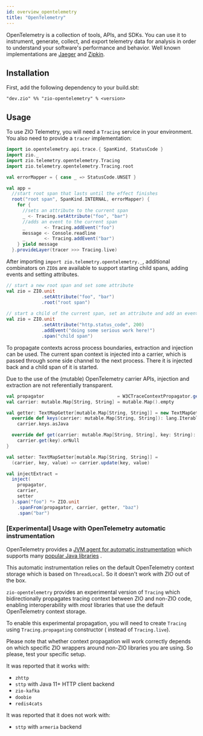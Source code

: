 ```yaml
---
id: overview_opentelemetry
title: "OpenTelemetry"
---
```


OpenTelemetry is a collection of tools, APIs, and SDKs. You can use it to instrument, generate, collect, and export telemetry data for analysis in order to understand your software's performance and behavior. Well known implementations are [Jaeger](https://www.jaegertracing.io)
and [Zipkin](https://www.zipkin.io).

## Installation

First, add the following dependency to your build.sbt:
```
"dev.zio" %% "zio-opentelemetry" % <version>
```

## Usage

To use ZIO Telemetry, you will need a `Tracing` service in your environment. You also need to provide a `tracer` implementation:

```scala
import io.opentelemetry.api.trace.{ SpanKind, StatusCode }
import zio._
import zio.telemetry.opentelemetry.Tracing
import zio.telemetry.opentelemetry.Tracing.root

val errorMapper = { case _ => StatusCode.UNSET }

val app = 
  //start root span that lasts until the effect finishes
  root("root span", SpanKind.INTERNAL, errorMapper) {
    for {
      //sets an attribute to the current span
      _ <- Tracing.setAttribute("foo", "bar")
      //adds an event to the current span
      _       <- Tracing.addEvent("foo")
      message <- Console.readline
      _       <- Tracing.addEvent("bar")
    } yield message
  }.provideLayer(tracer >>> Tracing.live)
```

After importing `import zio.telemetry.opentelemetry._`, additional combinators
on `ZIO`s are available to support starting child spans, adding events and setting attributes.

```scala
// start a new root span and set some attribute
val zio = ZIO.unit
             .setAttribute("foo", "bar")
             .root("root span")
          
// start a child of the current span, set an attribute and add an event
val zio = ZIO.unit
             .setAttribute("http.status_code", 200)
             .addEvent("doing some serious work here!")
             .span("child span")
```

To propagate contexts across process boundaries, extraction and injection can be
used. The current span context is injected into a carrier, which is passed
through some side channel to the next process. There it is injected back and a
child span of it is started.

Due to the use of the (mutable) OpenTelemetry carrier APIs, injection and extraction
are not referentially transparent.

```scala
val propagator                           = W3CTraceContextPropagator.getInstance()
val carrier: mutable.Map[String, String] = mutable.Map().empty

val getter: TextMapGetter[mutable.Map[String, String]] = new TextMapGetter[mutable.Map[String, String]] {
  override def keys(carrier: mutable.Map[String, String]): lang.Iterable[String] =
    carrier.keys.asJava

  override def get(carrier: mutable.Map[String, String], key: String): String =
    carrier.get(key).orNull
}

val setter: TextMapSetter[mutable.Map[String, String]] =
  (carrier, key, value) => carrier.update(key, value)

val injectExtract =
  inject(
    propagator,
    carrier,
    setter
  ).span("foo") *> ZIO.unit
    .spanFrom(propagator, carrier, getter, "baz")
    .span("bar")
```

### [Experimental] Usage with OpenTelemetry automatic instrumentation

OpenTelemetry provides
a [JVM agent for automatic instrumentation](https://opentelemetry.io/docs/instrumentation/java/automatic/) which
supports
many [popular Java libraries](https://github.com/open-telemetry/opentelemetry-java-instrumentation/blob/main/docs/supported-libraries.md)
.

This automatic instrumentation relies on the default OpenTelemetry context storage which is based on `ThreadLocal`. So
it doesn't work with ZIO out of the box.

`zio-opentelemetry` provides an experimental version of `Tracing` which bidirectionally propagates tracing context
between ZIO and non-ZIO code, enabling interoperability with _most_ libraries that use the default OpenTelemetry context
storage.

To enable this experimental propagation, you will need to create `Tracing` using `Tracing.propagating` constructor (
instead of `Tracing.live`).

Please note that whether context propagation will work correctly depends on which specific ZIO wrappers around non-ZIO
libraries you are using. So please, test your specific setup.

It was reported that it works with:

* `zhttp`
* `sttp` with Java 11+ HTTP client backend
* `zio-kafka`
* `doobie`
* `redis4cats`

It was reported that it does not work with:

* `sttp` with `armeria` backend
